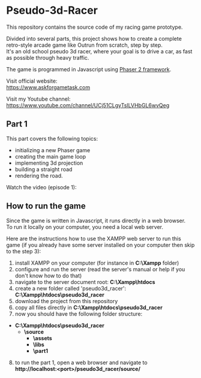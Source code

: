 # Pseudo-3d-Racer
This repository contains the source code of my racing game prototype.

Divided into several parts, this project shows how to create a complete retro-style arcade game like Outrun from scratch, step by step.  
It's an old school pseudo 3d racer, where your goal is to drive a car, as fast as possible through heavy traffic.

The game is programmed in Javascript using [Phaser 2 framework](http://phaser.io/).

Visit official website:  
https://www.askforgametask.com

Visit my Youtube channel:
https://www.youtube.com/channel/UCj51CLgyTsILVHbGL6wvQeg


## Part 1
This part covers the following topics:
- initializing a new Phaser game
- creating the main game loop
- implementing 3d projection
- building a straight road
- rendering the road.

Watch the video (episode 1):  


## How to run the game

Since the game is written in Javascript, it runs directly in a web browser.  
To run it locally on your computer, you need a local web server.

Here are the instructions how to use the XAMPP web server to run this game (if you already have some server installed on your computer then skip to the step 3):
1. install XAMPP on your computer (for instance in **C:\Xampp** folder)
2. configure and run the server (read the server's manual or help if you don't know how to do that)
3. navigate to the server document root: **C:\Xampp\htdocs**
4. create a new folder called 'pseudo3d_racer': **C:\Xampp\htdocs\pseudo3d_racer**
5. download the project from this repository
6. copy all files directly in **C:\Xampp\htdocs\pseudo3d_racer**
7. now you should have the following folder structure:  
  - **C:\Xampp\htdocs\pseudo3d_racer**  
    - **\source**  
      - **\assets** 
      - **\libs**  
      - **\part1**  
8. to run the part 1, open a web browser and navigate to  
  **http\://localhost:\<port\>/pseudo3d_racer/source/**

